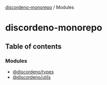 [discordeno-monorepo](README.md) / Modules

# discordeno-monorepo

## Table of contents

### Modules

- [@discordeno/types](modules/discordeno_types.md)
- [@discordeno/utils](modules/discordeno_utils.md)
